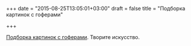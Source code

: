 +++
date = "2015-08-25T13:05:01+03:00"
draft = false
title = "Подборка картинок с гоферами"

+++

<p><a href="https://github.com/hackraft/gophericons">Подборка картинок с гоферами</a>. Творите искусство.</p>

